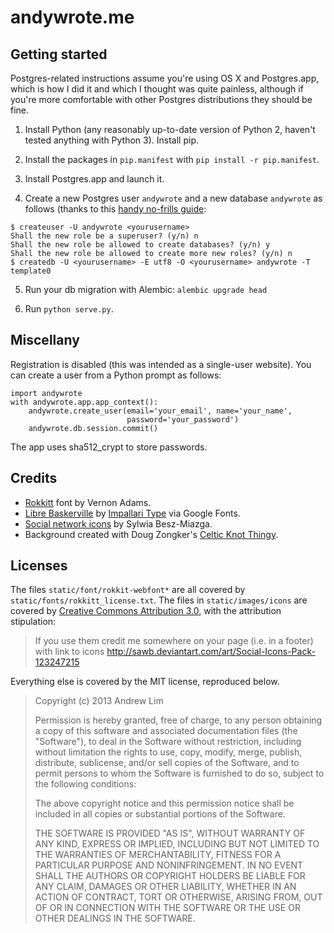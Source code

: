 # andywrote.me

## Getting started

Postgres-related instructions assume you're using OS X and Postgres.app, which is how I did it and which I thought was quite painless, although if you're more comfortable with other Postgres distributions they should be fine. 

1. Install Python (any reasonably up-to-date version of Python 2, haven't tested anything with Python 3). Install pip. 

2. Install the packages in `pip.manifest` with `pip install -r pip.manifest`. 

3. Install Postgres.app and launch it. 

4. Create a new Postgres user `andywrote` and a new database `andywrote` as follows (thanks to this [handy no-frills guide](http://killtheyak.com/use-postgresql-with-django-flask/): 

```
$ createuser -U andywrote <yourusername>
Shall the new role be a superuser? (y/n) n
Shall the new role be allowed to create databases? (y/n) y
Shall the new role be allowed to create more new roles? (y/n) n
$ createdb -U <yourusername> -E utf8 -O <yourusername> andywrote -T template0

```

5. Run your db migration with Alembic: `alembic upgrade head`

6. Run `python serve.py`. 


## Miscellany

Registration is disabled (this was intended as a single-user website). You can create a user from a Python prompt as follows: 

```
import andywrote
with andywrote.app.app_context():
    andywrote.create_user(email='your_email', name='your_name', 
                          password='your_password')
    andywrote.db.session.commit()
```

The app uses sha512_crypt to store passwords. 

## Credits

- [Rokkitt](http://www.fontsquirrel.com/fonts/list/foundry/vernon-adams) font by Vernon Adams. 
- [Libre Baskerville](http://www.google.com/fonts/specimen/Libre+Baskerville) by [Impallari Type](http://www.impallari.com/) via Google Fonts. 
- [Social network icons](http://sawb.deviantart.com/art/Social-Icons-Pack-123247215) by Sylwia Besz-Miazga. 
- Background created with Doug Zongker's [Celtic Knot Thingy](http://isotropic.org/celticknot/). 

## Licenses

The files `static/font/rokkit-webfont*` are all covered by `static/fonts/rokkitt_license.txt`. The files in `static/images/icons` are covered by [Creative Commons Attribution 3.0](http://creativecommons.org/licenses/by/3.0/us/), with the attribution stipulation: 

> If you use them credit me somewhere on your page (i.e. in a footer) with link to icons http://sawb.deviantart.com/art/Social-Icons-Pack-123247215

Everything else is covered by the MIT license, reproduced below. 

> Copyright (c) 2013 Andrew Lim
> 
> Permission is hereby granted, free of charge, to any person obtaining a copy
> of this software and associated documentation files (the "Software"), to deal
> in the Software without restriction, including without limitation the rights
> to use, copy, modify, merge, publish, distribute, sublicense, and/or sell
> copies of the Software, and to permit persons to whom the Software is
> furnished to do so, subject to the following conditions:
> 
> The above copyright notice and this permission notice shall be included in
> all copies or substantial portions of the Software.
> 
> THE SOFTWARE IS PROVIDED "AS IS", WITHOUT WARRANTY OF ANY KIND, EXPRESS OR
> IMPLIED, INCLUDING BUT NOT LIMITED TO THE WARRANTIES OF MERCHANTABILITY,
> FITNESS FOR A PARTICULAR PURPOSE AND NONINFRINGEMENT. IN NO EVENT SHALL THE
> AUTHORS OR COPYRIGHT HOLDERS BE LIABLE FOR ANY CLAIM, DAMAGES OR OTHER
> LIABILITY, WHETHER IN AN ACTION OF CONTRACT, TORT OR OTHERWISE, ARISING FROM,
> OUT OF OR IN CONNECTION WITH THE SOFTWARE OR THE USE OR OTHER DEALINGS IN
> THE SOFTWARE.